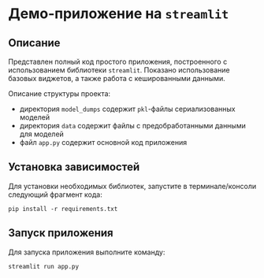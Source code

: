 # Демо-приложение на `streamlit`

## Описание

Представлен полный код простого приложения, построенного с использованием библиотеки `streamlit`. Показано использование базовых виджетов, а также работа с кешированными данными.

Описание структуры проекта:
- директория `model_dumps` содержит `pkl`-файлы сериализованных моделей
- директория `data` содержит файлы с предобработанными данными для моделей
- файл `app.py` содержит основной код приложения

## Установка зависимостей

Для установки необходимых библиотек, запустите в терминале/консоли следующий фрагмент кода:

```shell
pip install -r requirements.txt
```

## Запуск приложения

Для запуска приложения выполните команду:

```shell
streamlit run app.py
```
